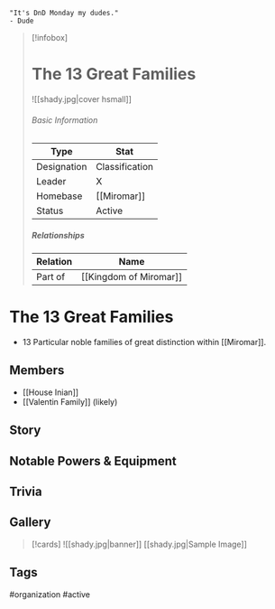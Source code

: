 	"It's DnD Monday my dudes." 
	- Dude

> [!infobox]
> # The 13 Great Families
> ![[shady.jpg|cover hsmall]]
> ###### Basic Information
> | Type | Stat |
> | ---- | ---- |
> |Designation|Classification|
> | Leader | X |
> | Homebase | [[Miromar]] |
> | Status | Active |
> ##### Relationships
> | Relation | Name |
> | ---- | ---- |
> | Part of |[[Kingdom of Miromar]]|
# The 13 Great Families
- 13 Particular noble families of great distinction within [[Miromar]].
## Members
- [[House Inian]]
- [[Valentin Family]] (likely)
## Story
## Notable Powers & Equipment
## Trivia

## Gallery
>[!cards]
>![[shady.jpg|banner]]
>[[shady.jpg|Sample Image]]
>

## Tags
#organization #active